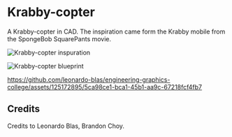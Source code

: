 # Krabby-copter
A Krabby-copter in CAD. The inspiration came form the Krabby mobile from the SpongeBob SquarePants movie.

![Krabby-copter inspuration](https://github.com/leonardo-blas/engineering-graphics-college/assets/125172895/a9f81d53-4601-475a-aca7-dd0b6e960257)

![Krabby-copter blueprint](https://github.com/leonardo-blas/krabby-copter/assets/125172895/66fcd0e9-583b-468c-b01a-0191af0f1889)

https://github.com/leonardo-blas/engineering-graphics-college/assets/125172895/5ca98ce1-bca1-45b1-aa9c-67218fcf4fb7

## Credits
Credits to Leonardo Blas, Brandon Choy.
